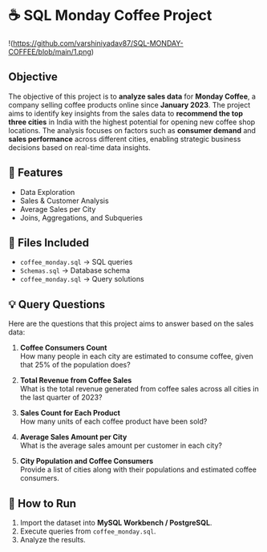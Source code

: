 # ☕ SQL Monday Coffee Project  

!(https://github.com/varshiniyadav87/SQL-MONDAY-COFFEE/blob/main/1.png)

## Objective  
The objective of this project is to **analyze sales data** for **Monday Coffee**, a company selling coffee products online since **January 2023**. The project aims to identify key insights from the sales data to **recommend the top three cities** in India with the highest potential for opening new coffee shop locations. The analysis focuses on factors such as **consumer demand** and **sales performance** across different cities, enabling strategic business decisions based on real-time data insights.

## 📌 Features  
- Data Exploration  
- Sales & Customer Analysis  
- Average Sales per City  
- Joins, Aggregations, and Subqueries  

## 📁 Files Included  
- `coffee_monday.sql` → SQL queries  
- `Schemas.sql` → Database schema  
- `coffee_monday.sql` → Query solutions  

## 💡 Query Questions  
Here are the questions that this project aims to answer based on the sales data:

1. **Coffee Consumers Count**  
   How many people in each city are estimated to consume coffee, given that 25% of the population does?

2. **Total Revenue from Coffee Sales**  
   What is the total revenue generated from coffee sales across all cities in the last quarter of 2023?

3. **Sales Count for Each Product**  
   How many units of each coffee product have been sold?

4. **Average Sales Amount per City**  
   What is the average sales amount per customer in each city?

5. **City Population and Coffee Consumers**  
   Provide a list of cities along with their populations and estimated coffee consumers.

## 🚀 How to Run  
1. Import the dataset into **MySQL Workbench / PostgreSQL**.  
2. Execute queries from `coffee_monday.sql`.  
3. Analyze the results.  

